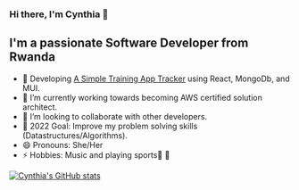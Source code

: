 ### Hi there, I'm Cynthia 👋

## I'm a passionate Software Developer from Rwanda
 
- 🔭 Developing [A Simple Training App Tracker](trainingtrackerapp-doit.netlify.app/) using React, MongoDb, and MUI. 
- 🌱 I’m currently working towards becoming AWS certified solution architect.
- 👯 I’m looking to collaborate with other developers.
- :goal_net: 2022 Goal: Improve my problem solving skills (Datastructures/Algorithms). 
- 😄 Pronouns: She/Her
- ⚡ Hobbies: Music and playing sports:basketball: :volleyball:


[![Cynthia's GitHub stats](https://github-readme-stats.vercel.app/api?username=ciradu2204&show_icons=true&theme=cobalt&count_private=true)](https://github.com/anuraghazra/github-readme-stats)



